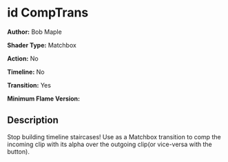 # id CompTrans

**Author:** Bob Maple

**Shader Type:** Matchbox

**Action:** No

**Timeline:** No

**Transition:** Yes

**Minimum Flame Version:** 


## Description
Stop building timeline staircases! Use as a Matchbox transition to comp the incoming clip with its alpha over the outgoing clip(or vice-versa with the button).
